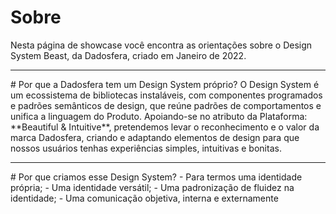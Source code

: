 # Sobre

Nesta página de showcase você encontra as orientações sobre o Design System Beast, da Dadosfera, criado em Janeiro de 2022.

<hr>
# Por que a Dadosfera tem um Design System próprio?
O Design System é um ecossistema de bibliotecas instaláveis, com componentes programados e padrões semânticos de design, que reúne padrões de comportamentos e unifica a linguagem do Produto. Apoiando-se no atributo da Plataforma: **Beautiful & Intuitive**, pretendemos levar o reconhecimento e o valor da marca Dadosfera, criando e adaptando elementos de design para que nossos usuários tenhas experiências simples, intuitivas e bonitas.

<hr>
# Por que criamos esse Design System?
- Para termos uma identidade própria;
- Uma identidade versátil;
- Uma padronização de fluidez na identidade;
- Uma comunicação objetiva, interna e externamente
